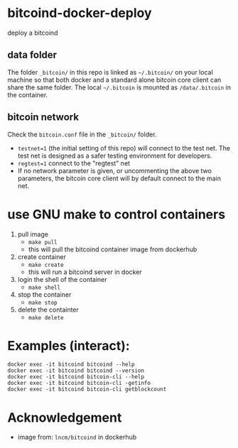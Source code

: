 # bitcoind-docker-deploy
deploy a bitcoind

## data folder

The folder `_bitcoin/` in this repo is linked as `~/.bitcoin/` on your local machine so that both docker and a standard alone bitcoin core client can share the same folder. The local `~/.bitcoin` is mounted as `/data/.bitcoin` in the container.

## bitcoin network

Check the `bitcoin.conf` file in the `_bitcoin/` folder.


- `testnet=1` (the initial setting of this repo) will connect to the test net. The test net is designed as a safer testing environment for developers.
- `regtest=1` connect to the "regtest" net
- If no network parameter is given, or uncommenting the above two parameters, the bitcoin core client will by default connect to the main net.


# use GNU make to control containers

1. pull image
    - `make pull`
    - this will pull the bitcoind container image from dockerhub
2. create container
     - `make create`
     - this will run a bitcoind server in docker
3. login the shell of the container
     - `make shell`
4. stop the container
     - `make stop`
5. delete the containter
     - `make delete`

# Examples (interact):

```shell
docker exec -it bitcoind bitcoind --help
docker exec -it bitcoind bitcoind --version
docker exec -it bitcoind bitcoin-cli --help
docker exec -it bitcoind bitcoin-cli -getinfo
docker exec -it bitcoind bitcoin-cli getblockcount
```


# Acknowledgement

- image from: `lncm/bitcoind` in dockerhub